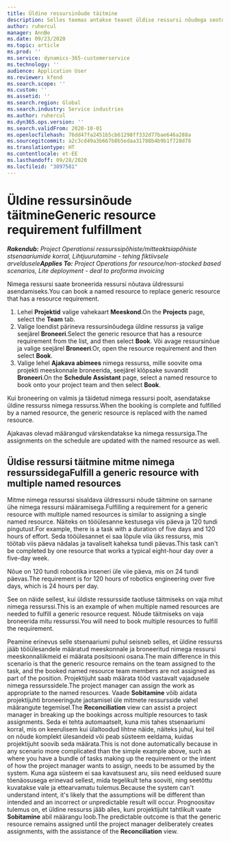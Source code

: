 ```yaml
---
title: Üldine ressursinõude täitmine
description: Selles teemas antakse teavet üldise ressursi nõudega seotud nimega ressursside broneerimise kohta.
author: ruhercul
manager: AnnBe
ms.date: 09/23/2020
ms.topic: article
ms.prod: ''
ms.service: dynamics-365-customerservice
ms.technology: ''
audience: Application User
ms.reviewer: kfend
ms.search.scope: ''
ms.custom: ''
ms.assetid: ''
ms.search.region: Global
ms.search.industry: Service industries
ms.author: ruhercul
ms.dyn365.ops.version: ''
ms.search.validFrom: 2020-10-01
ms.openlocfilehash: 76dd47fa2451b5cb61298ff332d77bae646a288a
ms.sourcegitcommit: a2c3cd49a3b667b8b5edaa31788b4b9b1f728d78
ms.translationtype: HT
ms.contentlocale: et-EE
ms.lasthandoff: 09/28/2020
ms.locfileid: "3897581"
---
```

# <a name="generic-resource-requirement-fulfillment"></a><span data-ttu-id="a02a2-103">Üldine ressursinõude täitmine</span><span class="sxs-lookup"><span data-stu-id="a02a2-103">Generic resource requirement fulfillment</span></span>

<span data-ttu-id="a02a2-104">_**Rakendub:** Project Operationsi ressurssipõhiste/mitteaktsiapõhiste stsenaariumide korral,  Lihtjuurutamine - tehing fiktiivsele arveldusele_</span><span class="sxs-lookup"><span data-stu-id="a02a2-104">_**Applies To:** Project Operations for resource/non-stocked based scenarios, Lite deployment - deal to proforma invoicing_</span></span>

<span data-ttu-id="a02a2-105">Nimega ressursi saate broneerida ressursi nõutava üldressursi asendamiseks.</span><span class="sxs-lookup"><span data-stu-id="a02a2-105">You can book a named resource to replace generic resource that has a resource requirement.</span></span>

1. <span data-ttu-id="a02a2-106">Lehel **Projektid** valige vahekaart **Meeskond**.</span><span class="sxs-lookup"><span data-stu-id="a02a2-106">On the **Projects** page, select the **Team** tab.</span></span>
2. <span data-ttu-id="a02a2-107">Valige loendist pärineva ressursinõudega üldine ressurss ja valige seejärel **Broneeri**.</span><span class="sxs-lookup"><span data-stu-id="a02a2-107">Select the generic resource that has a resource requirement from the list, and then select **Book**.</span></span> <span data-ttu-id="a02a2-108">Või avage ressursinõue ja valige seejärel **Broneeri**.</span><span class="sxs-lookup"><span data-stu-id="a02a2-108">Or, open the resource requirement and then select **Book**.</span></span>
3. <span data-ttu-id="a02a2-109">Valige lehel **Ajakava abimees** nimega ressurss, mille soovite oma projekti meeskonnale broneerida, seejärel klõpsake suvandit **Broneeri**.</span><span class="sxs-lookup"><span data-stu-id="a02a2-109">On the **Schedule Assistant** page, select a named resource to book onto your project team and then select **Book**.</span></span>

<span data-ttu-id="a02a2-110">Kui broneering on valmis ja täidetud nimega ressursi poolt, asendatakse üldine ressurss nimega ressurss.</span><span class="sxs-lookup"><span data-stu-id="a02a2-110">When the booking is complete and fulfilled by a named resource, the generic resource is replaced with the named resource.</span></span>

<span data-ttu-id="a02a2-111">Ajakavas olevad määrangud värskendatakse ka nimega ressursiga.</span><span class="sxs-lookup"><span data-stu-id="a02a2-111">The assignments on the schedule are updated with the named resource as well.</span></span>

## <a name="fulfill-a-generic-resource-with-multiple-named-resources"></a><span data-ttu-id="a02a2-112">Üldise ressursi täitmine mitme nimega ressurssidega</span><span class="sxs-lookup"><span data-stu-id="a02a2-112">Fulfill a generic resource with multiple named resources</span></span>
<span data-ttu-id="a02a2-113">Mitme nimega ressurssi sisaldava üldressursi nõude täitmine on sarnane ühe nimega ressursi määramisega.</span><span class="sxs-lookup"><span data-stu-id="a02a2-113">Fulfilling a requirement for a generic resource with multiple named resources is similar to assigning a single named resource.</span></span> <span data-ttu-id="a02a2-114">Näiteks on tööülesanne kestusega viis päeva ja 120 tundi pingutust.</span><span class="sxs-lookup"><span data-stu-id="a02a2-114">For example, there is a task with a duration of five days and 120 hours of effort.</span></span> <span data-ttu-id="a02a2-115">Seda tööülesannet ei saa lõpule viia üks ressurss, mis töötab viis päeva nädalas ja tavaliselt kaheksa tundi päevas.</span><span class="sxs-lookup"><span data-stu-id="a02a2-115">This task can't be completed by one resource that works a typical eight-hour day over a five-day week.</span></span> 

<span data-ttu-id="a02a2-116">Nõue on 120 tundi robootika inseneri üle viie päeva, mis on 24 tundi päevas.</span><span class="sxs-lookup"><span data-stu-id="a02a2-116">The requirement is for 120 hours of robotics engineering over five days, which is 24 hours per day.</span></span>

<span data-ttu-id="a02a2-117">See on näide sellest, kui üldiste ressursside taotluse täitmiseks on vaja mitut nimega ressurssi.</span><span class="sxs-lookup"><span data-stu-id="a02a2-117">This is an example of when multiple named resources are needed to fulfill a generic resource request.</span></span> <span data-ttu-id="a02a2-118">Nõude täitmiseks on vaja broneerida mitu ressurssi.</span><span class="sxs-lookup"><span data-stu-id="a02a2-118">You will need to book multiple resources to fulfill the requirement.</span></span>

<span data-ttu-id="a02a2-119">Peamine erinevus selle stsenaariumi puhul seisneb selles, et üldine ressurss jääb tööülesandele määratud meeskonnale ja broneeritud nimega ressursi meeskonnaliikmeid ei määrata positsiooni osana.</span><span class="sxs-lookup"><span data-stu-id="a02a2-119">The main difference in this scenario is that the generic resource remains on the team assigned to the task, and the booked named resource team members are not assigned as part of the position.</span></span> <span data-ttu-id="a02a2-120">Projektijuht saab määrata tööd vastavalt vajadusele nimega ressurssidele.</span><span class="sxs-lookup"><span data-stu-id="a02a2-120">The project manager can assign the work as appropriate to the named resources.</span></span> <span data-ttu-id="a02a2-121">Vaade **Sobitamine** võib aidata projektijuhti broneeringute jaotamisel üle mitmete ressursside vahel määrangute tegemisel.</span><span class="sxs-lookup"><span data-stu-id="a02a2-121">The **Reconciliation** view can assist a project manager in breaking up the bookings across multiple resources to task assignments.</span></span> <span data-ttu-id="a02a2-122">Seda ei tehta automaatselt, kuna mis tahes stsenaariumi korral, mis on keerulisem kui ülaltoodud lihtne näide, näiteks juhul, kui teil on nõude komplekt ülesandeid või peab süsteem eeldama, kuidas projektijuht soovib seda määrata.</span><span class="sxs-lookup"><span data-stu-id="a02a2-122">This is not done automatically because in any scenario more complicated than the simple example above, such as where you have a bundle of tasks making up the requirement or the intent of how the project manager wants to assign, needs to be assumed by the system.</span></span> <span data-ttu-id="a02a2-123">Kuna aga süsteem ei saa kavatsusest aru, siis need eeldused suure tõenäosusega erinevad sellest, mida tegelikult teha sooviti, ning seetõttu kuvatakse vale ja ettearvamatu tulemus.</span><span class="sxs-lookup"><span data-stu-id="a02a2-123">Because the system can't understand intent, it's likely that the assumptions will be different than intended and an incorrect or unpredictable result will occur.</span></span> <span data-ttu-id="a02a2-124">Prognoositav tulemus on, et üldine ressurss jääb alles, kuni projektijuht tahtlikult vaate **Sobitamine** abil määrangu loob.</span><span class="sxs-lookup"><span data-stu-id="a02a2-124">The predictable outcome is that the generic resource remains assigned until the project manager deliberately creates assignments, with the assistance of the **Reconciliation** view.</span></span>


